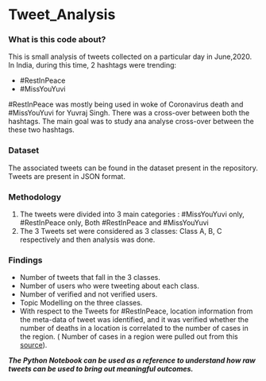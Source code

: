 # Tweet_Analysis

### What is this code about?
This is small analysis of tweets collected on a particular day in June,2020. In India, during this time, 2 hashtags were trending:
- #RestInPeace
- #MissYouYuvi

#RestInPeace was mostly being used in woke of Coronavirus death and #MissYouYuvi for Yuvraj Singh. There was a cross-over between both the hashtags. The main goal was to study ana analyse cross-over between the these two hashtags.

### Dataset
The associated tweets can be found in the dataset present in the repository. Tweets are present in JSON format.

### Methodology
1. The tweets were divided into 3 main categories : #MissYouYuvi only, #RestInPeace only, Both #RestInPeace and #MissYouYuvi
2. The 3 Tweets set were considered as 3 classes: Class A, B, C respectively and then analysis was done.

### Findings
- Number of tweets that fall in the 3 classes.
- Number of users who were tweeting about each class.
- Number of verified and not verified users.
- Topic Modelling on the three classes.
- With respect to the Tweets for #RestInPeace, location information from the meta-data of tweet was identified, and it was verified whether the number of deaths in a location is correlated to the number of cases in the region. ( Number of cases in a region were pulled out from this [source](https://www.covid19india.org/)).

***The Python Notebook can be used as a reference to understand how raw tweets can be used to bring out meaningful outcomes.***
